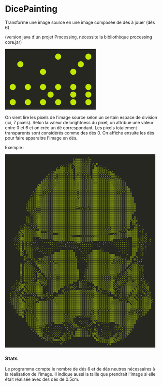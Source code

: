 # DicePainting
Transforme une image source en une image composée de dés à jouer (dés 6)

(version java d'un projet Processing, nécessite la bibliothèque processing core.jar)

![Dices](https://github.com/Avengiron/HostReadMeImages/blob/main/DicePainting/Dices.png)

On vient lire les pixels de l'image source selon un certain espace de division (ici, 7 pixels). Selon la valeur
de brightness du pixel, on attribue une valeur entre 0 et 6 et on crée un dé correspondant. Les pixels totalement 
transparents sont considérés comme des dés 0. On affiche ensuite les dés pour faire apparaitre l'image en dés.

Exemple :

![Exemple](https://github.com/Avengiron/HostReadMeImages/blob/main/DicePainting/CloneHelmetDice.png)

### Stats
Le programme compte le nombre de dés 6 et de dés neutres nécessaires à la réalisation de l'image.
Il indique aussi la taille que prendrait l'image si elle était réalisée avec des dés de 0.5cm.
